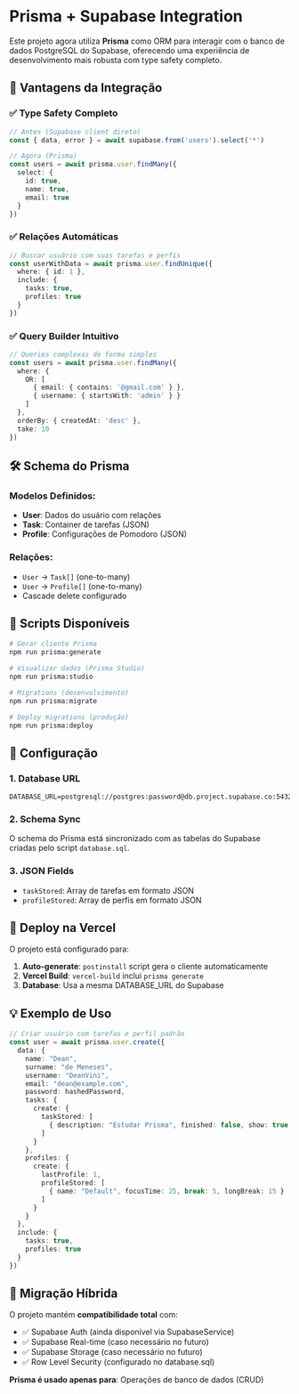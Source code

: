 # Prisma + Supabase Integration

Este projeto agora utiliza **Prisma** como ORM para interagir com o banco de dados PostgreSQL do Supabase, oferecendo uma experiência de desenvolvimento mais robusta com type safety completo.

## 🎯 Vantagens da Integração

### ✅ **Type Safety Completo**
```typescript
// Antes (Supabase client direto)
const { data, error } = await supabase.from('users').select('*')

// Agora (Prisma)
const users = await prisma.user.findMany({
  select: {
    id: true,
    name: true,
    email: true
  }
})
```

### ✅ **Relações Automáticas**
```typescript
// Buscar usuário com suas tarefas e perfis
const userWithData = await prisma.user.findUnique({
  where: { id: 1 },
  include: {
    tasks: true,
    profiles: true
  }
})
```

### ✅ **Query Builder Intuitivo**
```typescript
// Queries complexas de forma simples
const users = await prisma.user.findMany({
  where: {
    OR: [
      { email: { contains: '@gmail.com' } },
      { username: { startsWith: 'admin' } }
    ]
  },
  orderBy: { createdAt: 'desc' },
  take: 10
})
```

## 🛠️ Schema do Prisma

### Modelos Definidos:
- **User**: Dados do usuário com relações
- **Task**: Container de tarefas (JSON)
- **Profile**: Configurações de Pomodoro (JSON)

### Relações:
- `User` → `Task[]` (one-to-many)
- `User` → `Profile[]` (one-to-many)
- Cascade delete configurado

## 📝 Scripts Disponíveis

```bash
# Gerar cliente Prisma
npm run prisma:generate

# Visualizar dados (Prisma Studio)
npm run prisma:studio

# Migrations (desenvolvimento)
npm run prisma:migrate

# Deploy migrations (produção)
npm run prisma:deploy
```

## 🔧 Configuração

### 1. Database URL
```env
DATABASE_URL=postgresql://postgres:password@db.project.supabase.co:5432/postgres
```

### 2. Schema Sync
O schema do Prisma está sincronizado com as tabelas do Supabase criadas pelo script `database.sql`.

### 3. JSON Fields
- `taskStored`: Array de tarefas em formato JSON
- `profileStored`: Array de perfis em formato JSON

## 🚀 Deploy na Vercel

O projeto está configurado para:
1. **Auto-generate**: `postinstall` script gera o cliente automaticamente
2. **Vercel Build**: `vercel-build` inclui `prisma generate`
3. **Database**: Usa a mesma DATABASE_URL do Supabase

## 💡 Exemplo de Uso

```typescript
// Criar usuário com tarefas e perfil padrão
const user = await prisma.user.create({
  data: {
    name: "Dean",
    surname: "de Meneses",
    username: "DeanVini",
    email: "dean@example.com",
    password: hashedPassword,
    tasks: {
      create: {
        taskStored: [
          { description: "Estudar Prisma", finished: false, show: true }
        ]
      }
    },
    profiles: {
      create: {
        lastProfile: 1,
        profileStored: [
          { name: "Default", focusTime: 25, break: 5, longBreak: 15 }
        ]
      }
    }
  },
  include: {
    tasks: true,
    profiles: true
  }
})
```

## 🔄 Migração Híbrida

O projeto mantém **compatibilidade total** com:
- ✅ Supabase Auth (ainda disponível via SupabaseService)
- ✅ Supabase Real-time (caso necessário no futuro)
- ✅ Supabase Storage (caso necessário no futuro)
- ✅ Row Level Security (configurado no database.sql)

**Prisma é usado apenas para**: Operações de banco de dados (CRUD)
